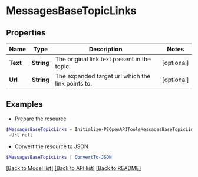 # MessagesBaseTopicLinks
## Properties

Name | Type | Description | Notes
------------ | ------------- | ------------- | -------------
**Text** | **String** | The original link text present in the topic.  | [optional] 
**Url** | **String** | The expanded target url which the link points to.  | [optional] 

## Examples

- Prepare the resource
```powershell
$MessagesBaseTopicLinks = Initialize-PSOpenAPIToolsMessagesBaseTopicLinks  -Text null `
 -Url null
```

- Convert the resource to JSON
```powershell
$MessagesBaseTopicLinks | ConvertTo-JSON
```

[[Back to Model list]](../README.md#documentation-for-models) [[Back to API list]](../README.md#documentation-for-api-endpoints) [[Back to README]](../README.md)

